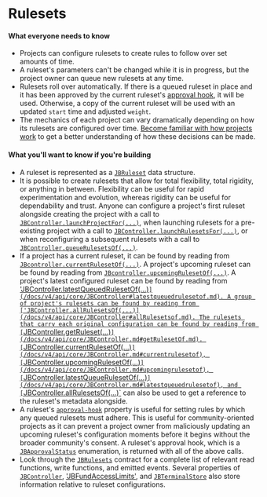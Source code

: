 # Rulesets

#### What everyone needs to know

* Projects can configure rulesets to create rules to follow over set amounts of time.
* A ruleset's parameters can't be changed while it is in progress, but the project owner can queue new rulesets at any time.
* Rulesets roll over automatically. If there is a queued ruleset in place and it has been approved by the current ruleset's [approval hook](ruleset-approval-hook.md), it will be used. Otherwise, a copy of the current ruleset will be used with an updated `start` time and adjusted `weight`.
* The mechanics of each project can vary dramatically depending on how its rulesets are configured over time. [Become familiar with how projects work](project.md) to get a better understanding of how these decisions can be made.

#### What you'll want to know if you're building

* A ruleset is represented as a [`JBRuleset`](/docs/v4/api/core/structs/JBRuleset.md) data structure.
* It is possible to create rulesets that allow for total flexibility, total rigidity, or anything in between. Flexibility can be useful for rapid experimentation and evolution, whereas rigidity can be useful for dependability and trust. Anyone can configure a project's first ruleset alongside creating the project with a call to [`JBController.launchProjectFor(...)`](/docs/v4/api/core/JBController.md#launchprojectfor), when launching rulesets for a pre-existing project with a call to [`JBController.launchRulesetsFor(...)`](/docs/v4/api/core/JBController.md#launchrulesetsfor), or when reconfiguring a subsequent rulesets with a call to [`JBController.queueRulesetsOf(...)`](/docs/v4/api/core/JBController.md#queuerulesetsof).
* If a project has a current ruleset, it can be found by reading from [`JBcontroller.currentRulesetOf(...)`](/docs/v4/api/core/JBController.md#currentrulesetof). A project's upcoming ruleset can be found by reading from [`JBcontroller.upcomingRulesetOf(...)`](/docs/v4/api/core/JBController.md#upcomingrulesetof). A project's latest configured ruleset can be found by reading from ['JBController.latestQueuedRulesetOf(...)`](/docs/v4/api/core/JBController#latestqueuedrulesetof.md). A group of project's rulesets can be found by reading from ['JBController.allRulesetsOf(...)](/docs/v4/api/core/JBController#allRulesetsof.md). The rulesets that carry each original configuration can be found by reading from [`JBController.getRuleset(...)`](/docs/v4/api/core/JBController.md#getRulesetOf.md). [`JBController.currentRulesetOf(...)`](/docs/v4/api/core/JBController.md#currentrulesetof), [`JBController.upcomingRulesetOf(...)`](/docs/v4/api/core/JBController.md#upcomingrulesetof), [`JBController.latestQueueRulesetOf(...)`](/docs/v4/api/core/JBController.md#latestqueuedrulesetof), and [`JBController.allRulesetsOf(...)`](/docs/v4/api/core/JBController.md#allrulesetsof) can also be used to get a reference to the ruleset's metadata alongside.
* A ruleset's [`approval-hook`](ruleset-approval-hook.md) property is useful for setting rules by which any queued rulesets must adhere. This is useful for community-oriented projects as it can prevent a project owner from maliciously updating an upcoming ruleset's configuration moments before it begins without the broader community's consent. A ruleset's approval hook, which is a [`JBApprovalStatus`](/docs/v4/api/core/enums/JBApprovalStatus.md) enumeration, is returned with all of the above calls. 
* Look through the [`JBRulesets`](/docs/v4/api/core/JBRulesets.md) contract for a complete list of relevant read functions, write functions, and emitted events. Several properties of [`JBController`](/docs/v4/api/core/JBController.md), ['JBFundAccessLimits'](/docs/v4/api/core/JBFundAccessLimits.md), and [`JBTerminalStore`](/docs/v4/api/core/JBTerminalStore.md) also store information relative to ruleset configurations.

